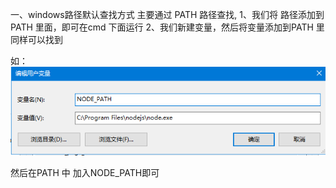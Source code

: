 一、windows路径默认查找方式
  主要通过 PATH 路径查找, 1、我们将 路径添加到PATH 里面，即可在cmd 下面运行
                         2、我们新建变量，然后将变量添加到PATH 里同样可以找到
                         
  如：
      ![imag](https://github.com/fengxunzhe/index/blob/main/Win10/1.png)
      
 然后在PATH 中 加入NODE_PATH即可
